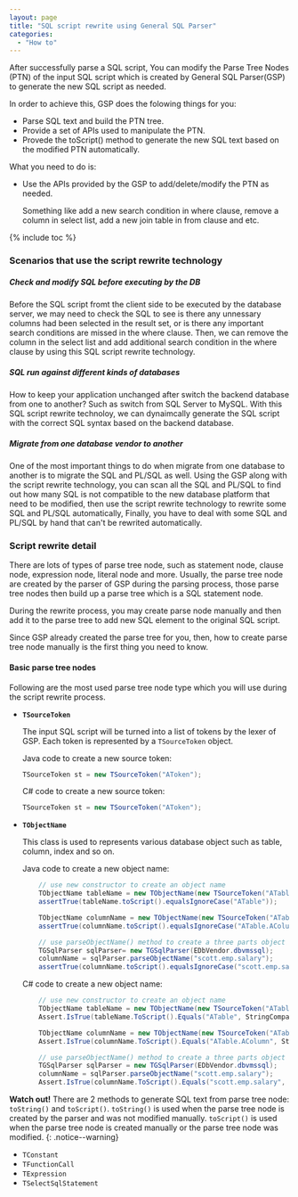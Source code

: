 ```yaml
---
layout: page
title: "SQL script rewrite using General SQL Parser"
categories:
  - "How to"
---
```


After successfully parse a SQL script, You can modify the Parse Tree Nodes (PTN) of the input SQL script
which is created by General SQL Parser(GSP) to generate the new SQL script as needed.

In order to achieve this, GSP does the folowing things for you:

- Parse SQL text and build the PTN tree.
- Provide a set of APIs used to manipulate the PTN.
- Provede the toScript() method to generate the new SQL text based on the modified PTN automatically.

What you need to do is:

- Use the APIs provided by the GSP to add/delete/modify the PTN as needed.

    Something like add a new search condition in where clause, remove a column in select list,
	add a new join table in from clause and etc.
	
{% include toc %}
	
### Scenarios that use the script rewrite technology

##### Check and modify SQL before executing by the DB

Before the SQL script fromt the client side to be executed by the database server, we may need to
check the SQL to see is there any unnessary columns had been selected in the result set,
or is there any important search conditions are missed in the where clause. Then, we can remove
the column in the select list and add additional search condition in the where clause by using 
this SQL script rewrite technology.

##### SQL run against different kinds of databases

How to keep your application unchanged after switch the backend database from one to another?  Such as switch from SQL Server to MySQL.
With this SQL script rewrite technoloy, we can dynaimcally generate the SQL script with the correct SQL syntax based on the backend database.

##### Migrate from one database vendor to another

One of the most important things to do when migrate from one database to another is to migrate the SQL and PL/SQL as well.
Using the GSP along with the script rewrite technology, you can scan all the SQL and PL/SQL to find out how many SQL is not compatible to
the new database platform that need to be modified, then use the script rewrite technology to rewrite some SQL and PL/SQL automatically,
Finally, you have to deal with some SQL and PL/SQL by hand that can't be rewrited automatically.


### Script rewrite detail

There are lots of types of parse tree node, such as statement node, clause node, expression node, literal node and more.
Usually, the parse tree node are created by the parser of GSP during the parsing process, those parse tree nodes then build up a 
parse tree which is a SQL statement node.

During the rewrite process, you may create parse node manually and then add it to the parse tree to add new SQL element to the original SQL script.

Since GSP already created the parse tree for you, then, how to create parse tree node manually is the first thing you need to know.

#### Basic parse tree nodes

Following are the most used parse tree node type which you will use during the script rewrite process.

- **`TSourceToken`**

	The input SQL script will be turned into a list of tokens by the lexer of GSP. Each token is represented by a `TSourceToken` object.

	Java code to create a new source token:
	```java
	TSourceToken st = new TSourceToken("AToken");
	```
	
	C# code to create a new source token:
	```csharp
	TSourceToken st = new TSourceToken("AToken");
	```

- **`TObjectName`**

	This class is used to represents various database object such as table, column, index and so on.

	Java code to create a new object name:
	```java
		// use new constructor to create an object name
		TObjectName tableName = new TObjectName(new TSourceToken("ATable"), EDbObjectType.table);
		assertTrue(tableName.toScript().equalsIgnoreCase("ATable"));

		TObjectName columnName = new TObjectName(new TSourceToken("ATable"),new TSourceToken("AColumn"), EDbObjectType.column);
		assertTrue(columnName.toScript().equalsIgnoreCase("ATable.AColumn"));

		// use parseObjectName() method to create a three parts object name
		TGSqlParser sqlParser= new TGSqlParser(EDbVendor.dbvmssql);
		columnName = sqlParser.parseObjectName("scott.emp.salary");
		assertTrue(columnName.toScript().equalsIgnoreCase("scott.emp.salary"));
	```
	
	C# code to create a new object name:
	```csharp
		// use new constructor to create an object name
		TObjectName tableName = new TObjectName(new TSourceToken("ATable"), EDbObjectType.table);
		Assert.IsTrue(tableName.ToScript().Equals("ATable", StringComparison.CurrentCultureIgnoreCase));

		TObjectName columnName = new TObjectName(new TSourceToken("ATable"), new TSourceToken("AColumn"), EDbObjectType.column);
		Assert.IsTrue(columnName.ToScript().Equals("ATable.AColumn", StringComparison.CurrentCultureIgnoreCase));

		// use parseObjectName() method to create a three parts object name
		TGSqlParser sqlParser = new TGSqlParser(EDbVendor.dbvmssql);
		columnName = sqlParser.parseObjectName("scott.emp.salary");
		Assert.IsTrue(columnName.ToScript().Equals("scott.emp.salary", StringComparison.CurrentCultureIgnoreCase));
	```

**Watch out!** There are 2 methods to generate SQL text from parse tree node: `toString()` and `toScript()`.
`toString()` is used when the parse tree node is created by the parser and was not modified manually.
`toScript()` is used when the parse tree node is created manually or the parse tree node was modified.
{: .notice--warning}
	
- `TConstant`
- `TFunctionCall`
- `TExpression`
- `TSelectSqlStatement`

